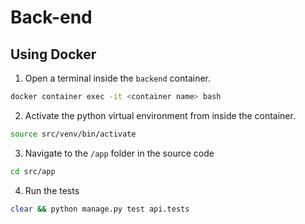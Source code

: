 # Back-end

## Using Docker
1. Open a terminal inside the ```backend``` container.
```bash
docker container exec -it <container name> bash
```
2. Activate the python virtual environment from inside the container.
```bash
source src/venv/bin/activate
```
3. Navigate to the ```/app``` folder in the source code
```bash
cd src/app
```
4. Run the tests
```bash
clear && python manage.py test api.tests
```
